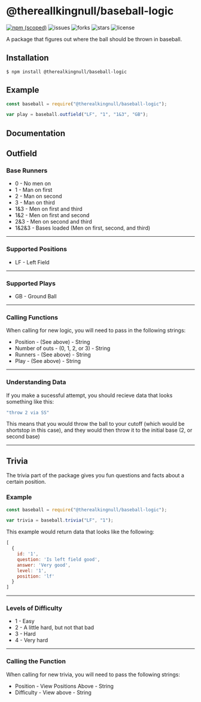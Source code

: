 # @thereallkingnull/baseball-logic

[![npm (scoped)](https://img.shields.io/npm/v/@therealkingnull/baseball-logic.svg)](https://www.npmjs.com/package/@therealkingnull/baseball-logic)
![issues](https://img.shields.io/github/issues/therealkingnull/baseball-logic) 
![forks](	https://img.shields.io/github/forks/therealkingnull/baseball-logic) 
![stars](https://img.shields.io/github/stars/therealkingnull/baseball-logic) 
![license](https://img.shields.io/github/license/therealkingnull/baseball-logic) 

A package that figures out where the ball should be thrown in baseball.

## Installation

```
$ npm install @therealkingnull/baseball-logic
```

## Example

```js
const baseball = require("@therealkingnull/baseball-logic");

var play = baseball.outfield("LF", "1", "1&3", "GB");
```

## Documentation
## Outfield
### Base Runners
* 0 - No men on 
* 1 - Man on first
* 2 - Man on second
* 3 - Man on third
* 1&3 - Men on first and third
* 1&2 - Men on first and second
* 2&3 - Men on second and third
* 1&2&3 - Bases loaded (Men on first, second, and third)
---
### Supported Positions
* LF - Left Field
---
### Supported Plays
* GB - Ground Ball
---
### Calling Functions
When calling for new logic, you will need to pass in the following strings:
* Position - (See above) - String
* Number of outs - (0, 1, 2, or 3) - String
* Runners - (See above) - String
* Play - (See above) - String
---
### Understanding Data
If you make a sucessful attempt, you should recieve data that looks something like this:
```js
"throw 2 via SS"
```
This means that you would throw the ball to your cutoff (which would be shortstop in this case), and they would then throw it to the initial base (2, or second base)

---
## Trivia
The trivia part of the package gives you fun questions and facts about a certain position.
### Example
```js
const baseball = require("@therealkingnull/baseball-logic");

var trivia = baseball.trivia("LF", "1");
```
This example would return data that looks like the following:
```js
[
  {
    id: '1',
    question: 'Is left field good',
    answer: 'Very good',
    level: '1',
    position: 'lf'
  }
]
```
---
### Levels of Difficulty
* 1 - Easy
* 2 - A little hard, but not that bad
* 3 - Hard
* 4 - Very hard
---
### Calling the Function
When calling for new trivia, you will need to pass the following strings:
* Position - View Positions Above - String
* Difficulty - View above - String
